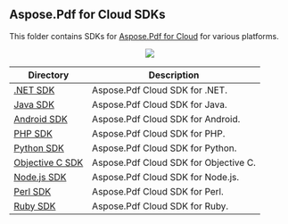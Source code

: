 ## Aspose.Pdf for Cloud SDKs
This folder contains SDKs for [Aspose.Pdf for Cloud](http://www.aspose.com/cloud/pdf-api.aspx) for various platforms.

<p align="center">
  <a title="Download ZIP" href="https://github.com/aspose-pdf/Aspose.Pdf-for-Cloud/archive/master.zip">
	 <img src="http://i.imgur.com/hwNhrGZ.png" />
  </a>
</p>


Directory | Description
--------- | -----------
[.NET SDK](Aspose.Pdf-Cloud-SDK-for-.NET)  |  Aspose.Pdf Cloud SDK for .NET.
[Java SDK](Aspose.Pdf-Cloud-SDK-for-Java)  |  Aspose.Pdf Cloud SDK for Java.
[Android SDK](Aspose.Pdf-Cloud-SDK-for-Android)  |  Aspose.Pdf Cloud SDK for Android.
[PHP SDK](Aspose.Pdf-Cloud-SDK-for-PHP)  | Aspose.Pdf Cloud SDK for PHP.
[Python SDK](Aspose.Pdf-Cloud-SDK-for-Python)  | Aspose.Pdf Cloud SDK for Python.
[Objective C SDK](Aspose.Pdf-Cloud-SDK-for-Objective-C)  | Aspose.Pdf Cloud SDK for Objective C.
[Node.js SDK](Aspose.Pdf-Cloud-SDK-for-NodeJS)  | Aspose.Pdf Cloud SDK for Node.js.
[Perl SDK](Aspose.Pdf-Cloud-SDK-for-Perl)  | Aspose.Pdf Cloud SDK for Perl.
[Ruby SDK](Aspose.Pdf-Cloud-SDK-for-Ruby)  | Aspose.Pdf Cloud SDK for Ruby.